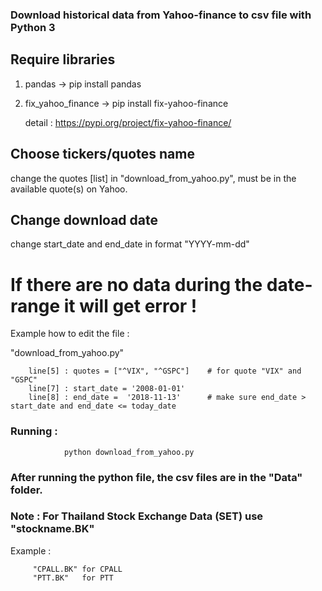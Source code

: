 ### Download historical data from Yahoo-finance to csv file with Python 3 

## Require libraries
1. pandas -> pip install pandas 
2. fix_yahoo_finance -> pip install fix-yahoo-finance   
   
   detail : https://pypi.org/project/fix-yahoo-finance/ 

## Choose tickers/quotes name 
change the quotes [list] in "download_from_yahoo.py", must be in the available quote(s) on Yahoo. 

## Change download date 
change start_date and end_date in format "YYYY-mm-dd" 

# If there are no data during the date-range it will get error ! 

Example how to edit the file :
 
"download_from_yahoo.py" 
        
        line[5] : quotes = ["^VIX", "^GSPC"]    # for quote "VIX" and "GSPC"
        line[7] : start_date = '2008-01-01'
        line[8] : end_date =  '2018-11-13'      # make sure end_date > start_date and end_date <= today_date

  ### Running : 
                python download_from_yahoo.py

### After running the python file, the csv files are in the "Data" folder.


### Note : For Thailand Stock Exchange Data (SET) use "stockname.BK"

Example : 
         
         "CPALL.BK" for CPALL
         "PTT.BK"   for PTT 
         

